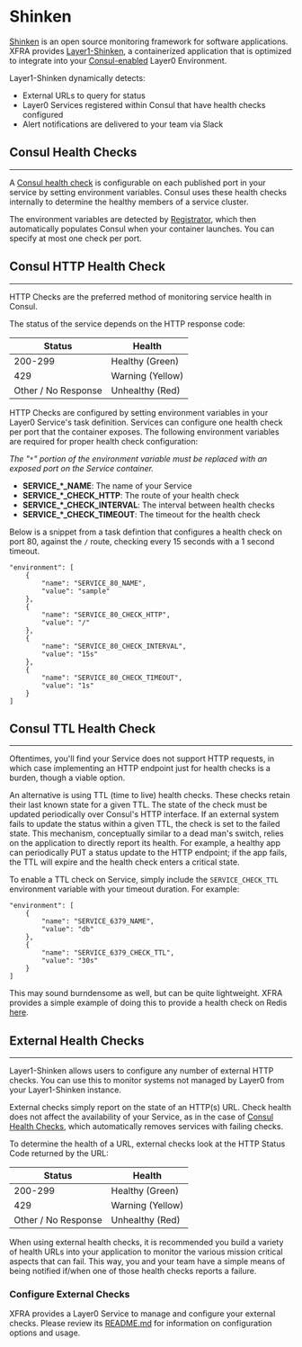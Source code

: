 # Shinken
[Shinken](http://www.shinken-monitoring.org/) is an open source monitoring framework for software applications.
XFRA provides [Layer1-Shinken](https://gitlab.imshealth.com/xfra/layer1-shinken/tree/master),
a containerized application that is optimized to integrate into your [Consul-enabled](/guides/consul) Layer0 Environment.

Layer1-Shinken dynamically detects:

* External URLs to query for status
* Layer0 Services registered within Consul that have health checks configured
* Alert notifications are delivered to your team via Slack

## Consul Health Checks
---
A [Consul health check](https://www.consul.io/docs/agent/checks.html) is configurable on each published port in your service by setting environment variables. 
Consul uses these health checks internally to determine the healthy members of a service cluster.

The environment variables are detected by [Registrator](http://gliderlabs.com/registrator/latest/user/backends/#consul), which then automatically populates Consul when your container launches. 
You can specify at most one check per port.


## Consul HTTP Health Check
---
HTTP Checks are the preferred method of monitoring service health in Consul.

The status of the service depends on the HTTP response code: 

| Status | Health |
| - | - |
| 200-299 | Healthy (Green) |
| 429 | Warning (Yellow) | 
| Other / No Response| Unhealthy (Red) |    

HTTP Checks are configured by setting environment variables in your Layer0 Service's task definition. 
Services can configure one health check per port that the container exposes. 
The following environment variables are required for proper health check configuration:

*The "`*`" portion of the environment variable must be replaced with an exposed port on the Service container.*

* **SERVICE_*_NAME**: The name of your Service
* **SERVICE_*_CHECK_HTTP**: The route of your health check
* **SERVICE_*_CHECK_INTERVAL**: The interval between health checks 
* **SERVICE_*_CHECK_TIMEOUT**: The timeout for the health check


Below is a snippet from a task defintion that configures a health check on port 80, against the `/` route, checking every 15 seconds with a 1 second timeout. 
```
"environment": [
    {
        "name": "SERVICE_80_NAME",
        "value": "sample"
    },
    {
        "name": "SERVICE_80_CHECK_HTTP",
        "value": "/"
    },
    {
        "name": "SERVICE_80_CHECK_INTERVAL",
        "value": "15s"
    },
    {
        "name": "SERVICE_80_CHECK_TIMEOUT",
        "value": "1s"
    }
]
```

## Consul TTL Health Check
---
Oftentimes, you'll find your Service does not support HTTP requests, in which case implementing an HTTP endpoint just for health checks is a burden, though a viable option.

An alternative is using TTL (time to live) health checks.
These checks retain their last known state for a given TTL.
The state of the check must be updated periodically over Consul's HTTP interface.
If an external system fails to update the status within a given TTL, the check is set to the failed state.
This mechanism, conceptually similar to a dead man's switch, relies on the application to directly report its health.
For example, a healthy app can periodically PUT a status update to the HTTP endpoint; if the app fails, the TTL will expire and the health check enters a critical state.

To enable a TTL check on Service, simply include the `SERVICE_CHECK_TTL` environment variable with your timeout duration.
For example:
```
"environment": [
    {
        "name": "SERVICE_6379_NAME",
        "value": "db"
    },
    {
        "name": "SERVICE_6379_CHECK_TTL",
        "value": "30s"
    }
]
```

This may sound burndensome as well, but can be quite lightweight. 
XFRA provides a simple example of doing this to provide a health check on Redis [here](https://gitlab.imshealth.com/xfra/redis-ttl/tree/master).


## External Health Checks
---
Layer1-Shinken allows users to configure any number of external HTTP checks.
You can use this to monitor systems not managed by Layer0 from your Layer1-Shinken instance.

External checks simply report on the state of an HTTP(s) URL.
Check health does not affect the availability of your Service, as in the case of [Consul Health Checks](#consul-health-checks), which automatically removes services with failing checks.

To determine the health of a URL, external checks look at the HTTP Status Code returned by the URL:

| Status | Health |
| - | - |
| 200-299 | Healthy (Green) |
| 429 | Warning (Yellow) | 
| Other / No Response| Unhealthy (Red) |

When using external health checks, it is recommended you build a variety of health URLs into your application to monitor the various mission critical aspects that can fail.
This way, you and your team have a simple means of being notified if/when one of those health checks reports a failure.

### Configure External Checks
XFRA provides a Layer0 Service to manage and configure your external checks.
Please review its [README.md](https://gitlab.imshealth.com/xfra/layer1-shinken-ext/blob/master/README.md) for information on configuration options and usage.